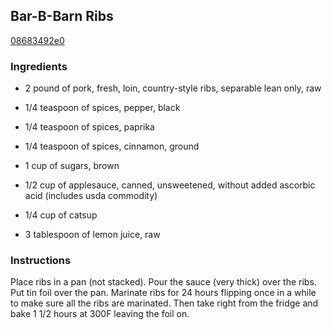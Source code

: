 ## Bar-B-Barn Ribs

[08683492e0](https://recipeland.com/recipe/v/bar-b-barn-ribs-4206)

### Ingredients

 - 2 pound of pork, fresh, loin, country-style ribs, separable lean only, raw

 - 1/4 teaspoon of spices, pepper, black

 - 1/4 teaspoon of spices, paprika

 - 1/4 teaspoon of spices, cinnamon, ground

 - 1 cup of sugars, brown

 - 1/2 cup of applesauce, canned, unsweetened, without added ascorbic acid (includes usda commodity)

 - 1/4 cup of catsup

 - 3 tablespoon of lemon juice, raw

### Instructions

Place ribs in a pan (not stacked). Pour the sauce (very thick) over the ribs. Put tin foil over the pan. Marinate ribs for 24 hours flipping once in a while to make sure all the ribs are marinated. Then take right from the fridge and bake 1 1/2 hours at 300F leaving the foil on.